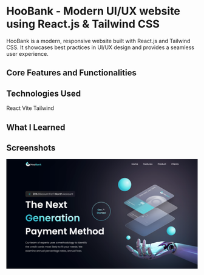 # HooBank - Modern UI/UX website using React.js & Tailwind CSS

<p>HooBank is a modern, responsive website built with React.js and Tailwind CSS. It showcases best practices in UI/UX design and provides a seamless user experience.</p>

## Core Features and Functionalities

## Technologies Used

React
Vite
Tailwind

## What I Learned

## Screenshots

<img src="public/screencapture2.png" alt="image" /> 